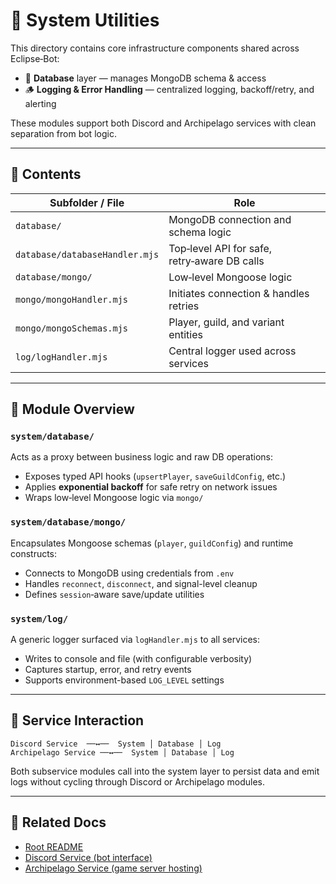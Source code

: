 # 🧱 System Utilities

This directory contains core infrastructure components shared across Eclipse‑Bot:

- 💾 **Database** layer — manages MongoDB schema & access
- 🪵 **Logging & Error Handling** — centralized logging, backoff/retry, and alerting

These modules support both Discord and Archipelago services with clean separation from bot logic.

---

## 📁 Contents

| Subfolder / File               | Role                                         |
|--------------------------------|----------------------------------------------|
| `database/`                    | MongoDB connection and schema logic          |
| `database/databaseHandler.mjs` | Top‑level API for safe, retry‑aware DB calls |
| `database/mongo/`              | Low‑level Mongoose logic                     |
| `mongo/mongoHandler.mjs`       | Initiates connection & handles retries       |
| `mongo/mongoSchemas.mjs`       | Player, guild, and variant entities          |
| `log/logHandler.mjs`           | Central logger used across services          |

---

## 🧩 Module Overview

### `system/database/`

Acts as a proxy between business logic and raw DB operations:

- Exposes typed API hooks (`upsertPlayer`, `saveGuildConfig`, etc.)
- Applies **exponential backoff** for safe retry on network issues
- Wraps low‑level Mongoose logic via `mongo/`

### `system/database/mongo/`

Encapsulates Mongoose schemas (`player`, `guildConfig`) and runtime constructs:

- Connects to MongoDB using credentials from `.env`
- Handles `reconnect`, `disconnect`, and signal-level cleanup
- Defines `session`​‑aware save/update utilities

### `system/log/`

A generic logger surfaced via `logHandler.mjs` to all services:

- Writes to console and file (with configurable verbosity)
- Captures startup, error, and retry events
- Supports environment-based `LOG_LEVEL` settings

---

## 🔁 Service Interaction

```text
Discord Service  ──↔──  System │ Database │ Log
Archipelago Service ──↔──  System │ Database │ Log
````

Both subservice modules call into the system layer to persist data and emit logs without cycling through Discord or
Archipelago modules.

---

## 🧭 Related Docs

* [Root README](../README.md)
* [Discord Service (bot interface)](../services/discord/README.md)
* [Archipelago Service (game server hosting)](../services/archipelago/README.md)
